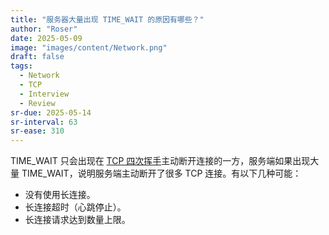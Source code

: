 ```yaml
---
title: "服务器大量出现 TIME_WAIT 的原因有哪些？"
author: "Roser"
date: 2025-05-09
image: "images/content/Network.png"
draft: false
tags:
  - Network
  - TCP
  - Interview
  - Review
sr-due: 2025-05-14
sr-interval: 63
sr-ease: 310
---
```

TIME_WAIT 只会出现在 [TCP 四次挥手](../../TCP/TCP-四次挥手)主动断开连接的一方，服务端如果出现大量 TIME_WAIT，说明服务端主动断开了很多 TCP 连接。有以下几种可能：

- 没有使用长连接。
- 长连接超时（心跳停止）。
- 长连接请求达到数量上限。


